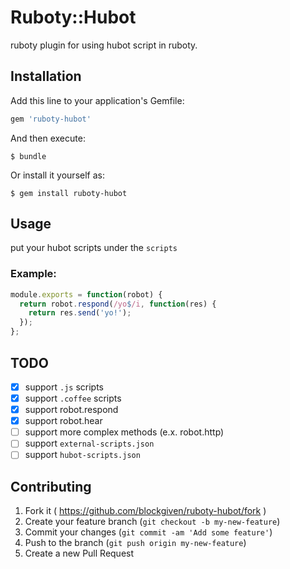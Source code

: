 # Ruboty::Hubot

ruboty plugin for using hubot script in ruboty.

## Installation

Add this line to your application's Gemfile:

```ruby
gem 'ruboty-hubot'
```

And then execute:

    $ bundle

Or install it yourself as:

    $ gem install ruboty-hubot

## Usage

put your hubot scripts under the `scripts`

### Example:

``` js
module.exports = function(robot) {
  return robot.respond(/yo$/i, function(res) {
    return res.send('yo!');
  });
};
```

## TODO

- [x] support `.js` scripts
- [x] support `.coffee` scripts
- [x] support robot.respond
- [x] support robot.hear
- [ ] support more complex methods (e.x. robot.http)
- [ ] support `external-scripts.json`
- [ ] support `hubot-scripts.json`

## Contributing

1. Fork it ( https://github.com/blockgiven/ruboty-hubot/fork )
2. Create your feature branch (`git checkout -b my-new-feature`)
3. Commit your changes (`git commit -am 'Add some feature'`)
4. Push to the branch (`git push origin my-new-feature`)
5. Create a new Pull Request
